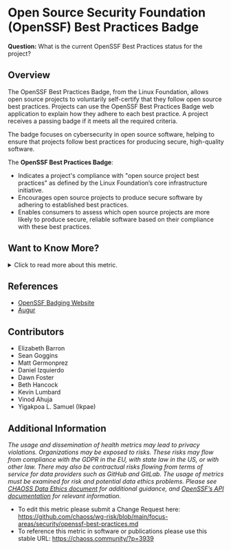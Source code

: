 # Open Source Security Foundation (OpenSSF) Best Practices Badge

**Question:** What is the current OpenSSF Best Practices status for the project?

## Overview
The OpenSSF Best Practices Badge, from the Linux Foundation, allows open source projects to voluntarily self-certify that they follow open source best practices. Projects can use the OpenSSF Best Practices Badge web application to explain how they adhere to each best practice. A project receives a passing badge if it meets all the required criteria. 

The badge focuses on cybersecurity in open source software, helping to ensure that projects follow best practices for producing secure, high-quality software.

The **OpenSSF Best Practices Badge**:
- Indicates a project's compliance with "open source project best practices" as defined by the Linux Foundation’s core infrastructure initiative.
- Encourages open source projects to produce secure software by adhering to established best practices.
- Enables consumers to assess which open source projects are more likely to produce secure, reliable software based on their compliance with these best practices.

## Want to Know More?

<span markdown="1"><details>
<summary>Click to read more about this metric.</summary>

### Data Collection Strategies
As gotten from the [OpenSSF Best Practices Badging Page](https://bestpractices.coreinfrastructure.org/en), a project’s OpenSSF Best Practices status can be assessed when:
- Projects receive a passing badge if they meet all required criteria.
- The status of each criterion, for a given project, can be 'Met', 'Unmet', 'N/A' or 'unknown'.
- Each criterion is in one of four categories: 'MUST', 'SHOULD', 'SUGGESTED', or 'FUTURE'.
- To obtain a badge, all the MUST and MUST NOT criteria must be met, all SHOULD criteria must be met OR the rationale for not implementing the criterion must be documented, and all SUGGESTED criteria have to be rated as met or unmet.
- Advanced badge levels of silver and gold are available if the project satisfies the additional criterion.

For further information, refer to [OpenSSF’s API documentation](https://bestpractices.coreinfrastructure.org/en) 

### **Filters**
The metric can be filtered by:
- Badge level (Passing, Silver, Gold)
- Project type or focus area (e.g., cybersecurity projects)
- Criteria status (Met, Unmet, N/A, Unknown)
- Compliance trends over time

### **Visualizations**
![OpenSSF visualizations](https://raw.githubusercontent.com/chaoss/wg-risk/main/focus-areas/security/images/cii-best-practices_visualization.png)
   *Figure 1: Example of OpenSSF Best Practices Badge (OpenSSF)* 

</details></span>

## **References**
- [OpenSSF Badging Website](https://bestpractices.coreinfrastructure.org/en)
- [Augur](https://github.com/chaoss/augur)

## **Contributors**
- Elizabeth Barron
- Sean Goggins
- Matt Germonprez
- Daniel Izquierdo
- Dawn Foster
- Beth Hancock
- Kevin Lumbard
- Vinod Ahuja
- Yigakpoa L. Samuel (Ikpae)

## **Additional Information**
*The usage and dissemination of health metrics may lead to privacy violations. Organizations may be exposed to risks. These risks may flow from compliance with the GDPR in the EU, with state law in the US, or with other law. There may also be contractual risks flowing from terms of service for data providers such as GitHub and GitLab. The usage of metrics must be examined for risk and potential data ethics problems. Please see [CHAOSS Data Ethics document](https://github.com/chaoss/community/blob/main/data-use-statement.md) for additional guidance, and [OpenSSF’s API documentation](https://github.com/coreinfrastructure/best-practices-badge/blob/master/doc/api.md) for relevant information.*

- To edit this metric please submit a Change Request here: https://github.com/chaoss/wg-risk/blob/main/focus-areas/security/openssf-best-practices.md
- To reference this metric in software or publications please use this stable URL: https://chaoss.community/?p=3939

<!-- # For groupings in the knowledge base
Context tags: Open Source Security, Best Practices Compliance, Open Source Risk Management, Secure Software Development
Keyword tags: OpenSSF Best Practices Badge, Security Badging, Open Source Compliance, Secure Software Practices, Badge Levels (Passing, Silver, Gold), Project Certification Status, Secure Open Source Projects
-->

